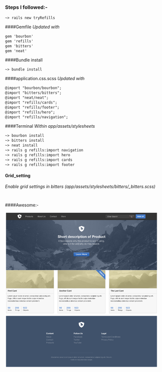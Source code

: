 ### Steps I followed:-

```
~> rails new tryRefills

```

####Gemfile
*Updated with*

```
gem 'bourbon'
gem 'refills'
gem 'bitters'
gem 'neat'

```

####Bundle install

```
~> bundle install

```

####application.css.scss
*Updated with*

```
@import "bourbon/bourbon";
@import "bitters/bitters";
@import "neat/neat";
@import "refills/cards";
@import "refills/footer";
@import "refills/hero";
@import "refills/navigation";

```

####Terminal
*Within app/assets/stylesheets*

```
~> bourbon install
~> bitters install
~> neat install
~> rails g refills:import navigation
~> rails g refills:import hero
~> rails g refills:import cards
~> rails g refills:import footer

```

#### Grid_setting
*Enable grid settings in bitters (app/assets/stylesheets/bitters/_bitters.scss)*
```


```

####Awesome:-

![Works Great](app/assets/images/tryrefills.png)